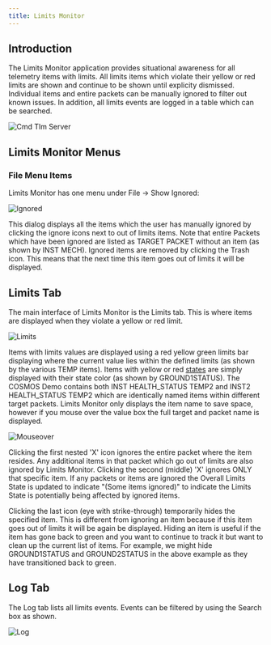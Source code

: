 ```yaml
---
title: Limits Monitor
---
```


## Introduction

The Limits Monitor application provides situational awareness for all telemetry items with limits. All limits items which violate their yellow or red limits are shown and continue to be shown until explicity dismissed. Individual items and entire packets can be manually ignored to filter out known issues. In addition, all limits events are logged in a table which can be searched.

![Cmd Tlm Server](/img/limits_monitor/limits_monitor.png)

## Limits Monitor Menus

### File Menu Items

Limits Monitor has one menu under File -> Show Ignored:

![Ignored](/img/limits_monitor/ignored.png)

This dialog displays all the items which the user has manually ignored by clicking the ignore icons next to out of limits items. Note that entire Packets which have been ignored are listed as TARGET PACKET without an item (as shown by INST MECH). Ignored items are removed by clicking the Trash icon. This means that the next time this item goes out of limits it will be displayed.

## Limits Tab

The main interface of Limits Monitor is the Limits tab. This is where items are displayed when they violate a yellow or red limit.

![Limits](/img/limits_monitor/limits_monitor.png)

Items with limits values are displayed using a red yellow green limits bar displaying where the current value lies within the defined limits (as shown by the various TEMP items). Items with yellow or red [states](../configuration/telemetry.md#state) are simply displayed with their state color (as shown by GROUND1STATUS). The COSMOS Demo contains both INST HEALTH_STATUS TEMP2 and INST2 HEALTH_STATUS TEMP2 which are identically named items within different target packets. Limits Monitor only displays the item name to save space, however if you mouse over the value box the full target and packet name is displayed.

![Mouseover](/img/limits_monitor/mouseover.png)

Clicking the first nested 'X' icon ignores the entire packet where the item resides. Any additional items in that packet which go out of limits are also ignored by Limits Monitor. Clicking the second (middle) 'X' ignores ONLY that specific item. If any packets or items are ignored the Overall Limits State is updated to indicate "(Some items ignored)" to indicate the Limits State is potentially being affected by ignored items.

Clicking the last icon (eye with strike-through) temporarily hides the specified item. This is different from ignoring an item because if this item goes out of limits it will be again be displayed. Hiding an item is useful if the item has gone back to green and you want to continue to track it but want to clean up the current list of items. For example, we might hide GROUND1STATUS and GROUND2STATUS in the above example as they have transitioned back to green.

## Log Tab

The Log tab lists all limits events. Events can be filtered by using the Search box as shown.

![Log](/img/limits_monitor/log.png)
